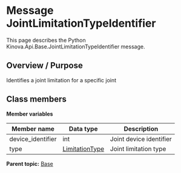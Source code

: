# Message JointLimitationTypeIdentifier

This page describes the Python Kinova.Api.Base.JointLimitationTypeIdentifier message.

## Overview / Purpose

Identifies a joint limitation for a specific joint

## Class members

 **Member variables** 

|Member name|Data type|Description|
|-----------|---------|-----------|
|device\_identifier|int|Joint device identifier|
|type| [LimitationType](enm_Base_LimitationType.md#)|Joint limitation type|

**Parent topic:** [Base](../references/summary_Base.md)

